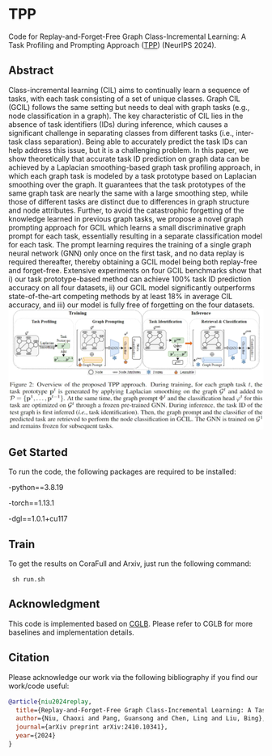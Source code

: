 # TPP
Code for Replay-and-Forget-Free Graph Class-Incremental Learning: A Task Profiling and Prompting Approach ([TPP](https://arxiv.org/pdf/2410.10341)) (NeurIPS 2024).

## Abstract

Class-incremental learning (CIL) aims to continually learn a sequence of tasks, with each task consisting of a set of unique classes. Graph CIL (GCIL) follows the same setting but needs to deal with graph tasks (e.g., node classification in a graph). The key characteristic of CIL lies in the absence of task identifiers (IDs) during inference, which causes a significant challenge in separating classes from different tasks (i.e., inter-task class separation). Being able to accurately predict the task IDs can help address this issue, but it is a challenging problem. In this paper, we show theoretically that accurate task ID prediction on graph data can be achieved by a Laplacian smoothing-based graph task profiling approach, in which each graph task is modeled by a task prototype based on Laplacian smoothing over the graph. It guarantees that the task prototypes of the same graph task are nearly the same with a large smoothing step, while those of different tasks are distinct due to differences in graph structure and node attributes. Further, to avoid the catastrophic forgetting of the knowledge learned in previous graph tasks, we propose a novel graph prompting approach for GCIL which learns a small discriminative graph prompt for each task, essentially resulting in a separate classification model for each task. The prompt learning requires the training of a single graph neural network (GNN) only once on the first task, and no data replay is required thereafter, thereby obtaining a GCIL model being both replay-free and forget-free. Extensive experiments on four GCIL benchmarks show that i) our task prototype-based method can achieve 100\% task ID prediction accuracy on all four datasets, ii) our GCIL model significantly outperforms state-of-the-art competing methods by at least 18\% in average CIL accuracy, and iii) our model is fully free of forgetting on the four datasets.
![Framework](framework.png)

## Get Started
To run the code, the following packages are required to be installed:

-python==3.8.19

-torch==1.13.1

-dgl==1.0.1+cu117

## Train
To get the results on CoraFull and Arxiv, just run the following command:

     sh run.sh

## Acknowledgment
This code is implemented based on [CGLB](https://github.com/QueuQ/CGLB/tree/master). Please refer to CGLB for more baselines and implementation details.

## Citation
Please acknowledge our work via the following bibliography if you find our work/code useful:
```bibtex
@article{niu2024replay,
  title={Replay-and-Forget-Free Graph Class-Incremental Learning: A Task Profiling and Prompting Approach},
  author={Niu, Chaoxi and Pang, Guansong and Chen, Ling and Liu, Bing},
  journal={arXiv preprint arXiv:2410.10341},
  year={2024}
}

